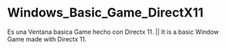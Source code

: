 # Windows_Basic_Game_DirectX11
Es una Ventana basica Game hecho con Directx 11.  ||  It is a basic Window Game made with Directx 11.
